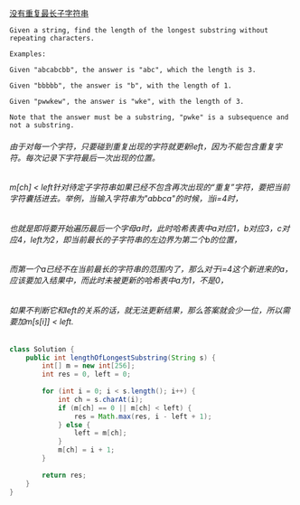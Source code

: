 [没有重复最长子字符串](https://leetcode.com/problems/longest-substring-without-repeating-characters/description/)

```
Given a string, find the length of the longest substring without repeating characters.

Examples:

Given "abcabcbb", the answer is "abc", which the length is 3.

Given "bbbbb", the answer is "b", with the length of 1.

Given "pwwkew", the answer is "wke", with the length of 3. 

Note that the answer must be a substring, "pwke" is a subsequence and not a substring.

```
###### 由于对每一个字符，只要碰到重复出现的字符就更新left，因为不能包含重复字符。每次记录下字符最后一次出现的位置。
###### m[ch] < left针对待定子字符串如果已经不包含再次出现的“重复”字符，要把当前字符囊括进去。举例，当输入字符串为"abbca"的时候，当i=4时，
###### 也就是即将要开始遍历最后一个字母a时，此时哈希表表中a对应1，b对应3，c对应4，left为2，即当前最长的子字符串的左边界为第二个b的位置，
###### 而第一个a已经不在当前最长的字符串的范围内了，那么对于i=4这个新进来的a，应该要加入结果中，而此时未被更新的哈希表中a为1，不是0，
###### 如果不判断它和left的关系的话，就无法更新结果，那么答案就会少一位，所以需要加m[s[i]] < left.

```java
class Solution {
    public int lengthOfLongestSubstring(String s) {
        int[] m = new int[256];
        int res = 0, left = 0;
        
        for (int i = 0; i < s.length(); i++) {
            int ch = s.charAt(i);
            if (m[ch] == 0 || m[ch] < left) {
                res = Math.max(res, i - left + 1);
            } else {
                left = m[ch];
            }
            m[ch] = i + 1;
        }
        
        return res;
    }
}
```
